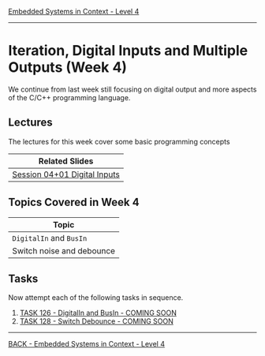 [Embedded Systems in Context - Level 4](README.md)

---

# Iteration, Digital Inputs and Multiple Outputs (Week 4)
We continue from last week still focusing on digital output and more aspects of the C/C++ programming language.

## Lectures
The lectures for this week cover some basic programming concepts

| Related Slides |
| --- |
| [Session 04+01 Digital Inputs](https://liveplymouthac-my.sharepoint.com/:p:/g/personal/nicholas_outram_plymouth_ac_uk/EZWUG3G6-dBDiqGJIi_2EpABIibqt_LA7EufOnVYaga3ew) |

## Topics Covered in Week 4

| Topic |
| --- |
| `DigitalIn` and `BusIn` |
| Switch noise and debounce |


## Tasks
Now attempt each of the following tasks in sequence.

1. [TASK 126 - DigitalIn and BusIn - COMING SOON]()
1. [TASK 128 - Switch Debounce - COMING SOON]()

---

[BACK - Embedded Systems in Context - Level 4](README.md)
